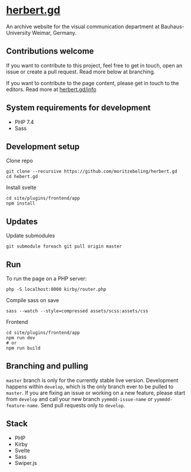 # [herbert.gd](https://herbert.gd)
An archive website for the visual communication department at Bauhaus-University Weimar, Germany.

## Contributions welcome
If you want to contribute to this project, feel free to get in touch, open an issue or create a pull request. Read more below at branching.

If you want to contribute to the page content, please get in touch to the editors. Read more at [herbert.gd/info](https://herbert.gd/info)

## System requirements for development
- PHP 7.4
- Sass

## Development setup
Clone repo
```
git clone --recursive https://github.com/moritzebeling/herbert.gd
cd hebert.gd
```
Install svelte
```
cd site/plugins/frontend/app
npm install
```

## Updates
Update submodules
```
git submodule foreach git pull origin master
```

## Run
To run the page on a PHP server:
```
php -S localhost:8000 kirby/router.php
```
Compile sass on save
```
sass --watch --style=compressed assets/scss:assets/css
```
Frontend
```
cd site/plugins/frontend/app
npm run dev
# or
npm run build
```

## Branching and pulling
`master` branch is only for the currently stable live version. Development happens within `develop`, which is the only branch ever to be pulled to `master`. If you are fixing an issue or working on a new feature, please start from `develop` and call your new branch `yymmdd-issue-name` or `yymmdd-feature-name`. Send pull requests only to `develop`.

## Stack
- PHP
- Kirby
- Svelte
- Sass
- Swiper.js
